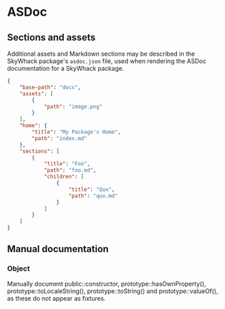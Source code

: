 # ASDoc

## Sections and assets

Additional assets and Markdown sections may be described in the SkyWhack package's `asdoc.json` file, used when rendering the ASDoc documentation for a SkyWhack package.

```json
{
    "base-path": "docs",
    "assets": [
        {
            "path": "image.png"
        }
    ],
    "home": {
        "title": "My Package's Home",
        "path": "index.md"
    },
    "sections": [
        {
            "title": "Foo",
            "path": "foo.md",
            "children": [
                {
                    "title": "Qux",
                    "path": "qux.md"
                }
            ]
        }
    ]
}
```

## Manual documentation

### Object

Manually document public::constructor, prototype::hasOwnProperty(), prototype::toLocaleString(), prototype::toString() and prototype::valueOf(), as these do not appear as fixtures.